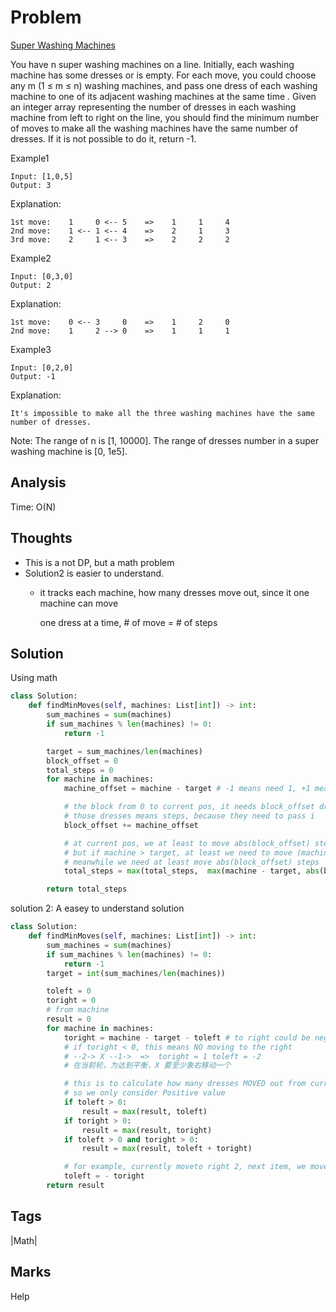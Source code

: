 # Problem

[Super Washing Machines](https://leetcode.com/problems/super-washing-machines)

You have n super washing machines on a line. Initially, each washing machine has some dresses or is empty. For each move, you could choose any m \(1 ≤ m ≤ n\) washing machines, and pass one dress of each washing machine to one of its adjacent washing machines at the same time . Given an integer array representing the number of dresses in each washing machine from left to right on the line, you should find the minimum number of moves to make all the washing machines have the same number of dresses. If it is not possible to do it, return -1.

Example1

```text
Input: [1,0,5]
Output: 3
```

Explanation:

```text
1st move:    1     0 <-- 5    =>    1     1     4
2nd move:    1 <-- 1 <-- 4    =>    2     1     3    
3rd move:    2     1 <-- 3    =>    2     2     2
```

Example2

```text
Input: [0,3,0]
Output: 2
```

Explanation:

```text
1st move:    0 <-- 3     0    =>    1     2     0    
2nd move:    1     2 --> 0    =>    1     1     1
```

Example3

```text
Input: [0,2,0]
Output: -1
```

Explanation:

```text
It's impossible to make all the three washing machines have the same number of dresses.
```

Note: The range of n is \[1, 10000\]. The range of dresses number in a super washing machine is \[0, 1e5\].

## Analysis

Time: O\(N\)

## Thoughts

* This is a not DP, but a math problem
* Solution2 is easier to understand.
  * it tracks each machine, how many dresses move out, since it one machine can move 

    one dress at a time, \# of move = \# of steps 

## Solution

Using math

```python
class Solution:
    def findMinMoves(self, machines: List[int]) -> int:
        sum_machines = sum(machines)
        if sum_machines % len(machines) != 0:
            return -1

        target = sum_machines/len(machines)
        block_offset = 0
        total_steps = 0
        for machine in machines:
            machine_offset = machine - target # -1 means need 1, +1 means exceed 1 

            # the block from 0 to current pos, it needs block_offset dresses
            # those dresses means steps, because they need to pass i 
            block_offset += machine_offset

            # at current pos, we at least to move abs(block_offset) steps 
            # but if machine > target, at least we need to move (machine - target) steps,
            # meanwhile we need at least move abs(block_offset) steps 
            total_steps = max(total_steps,  max(machine - target, abs(block_offset)) )

        return total_steps
```

solution 2: A easey to understand solution

```python
class Solution:
    def findMinMoves(self, machines: List[int]) -> int:
        sum_machines = sum(machines)
        if sum_machines % len(machines) != 0:
            return -1
        target = int(sum_machines/len(machines))

        toleft = 0
        toright = 0
        # from machine 
        result = 0 
        for machine in machines:
            toright = machine - target - toleft # to right could be negative, but it is fine 
            # if toright < 0, this means NO moving to the right 
            # --2-> X --1->  =>  toright = 1 toleft = -2  
            # 在当前轮，为达到平衡，X 要至少象右移动一个

            # this is to calculate how many dresses MOVED out from current machine 
            # so we only consider Positive value 
            if toleft > 0:
                result = max(result, toleft)
            if toright > 0:
                result = max(result, toright)
            if toleft > 0 and toright > 0:
                result = max(result, toleft + toright)

            # for example, currently moveto right 2, next item, we moveto left = -2  
            toleft = - toright 
        return result
```

## Tags

\|Math\|

## Marks

Help

